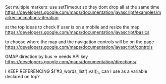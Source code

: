 Set multiple markers: use setTimeout so they dont drop all at the same time
https://developers.google.com/maps/documentation/javascript/examples/marker-animations-iteration

at the top ideas to check if user is on a mobile and resize the map
https://developers.google.com/maps/documentation/javascript/basics

to choose where the map and the navigation controls will be on the page
https://developers.google.com/maps/documentation/javascript/controls


GMAP direction by bus => needs API key
https://developers.google.com/maps/documentation/directions/


I KEEP REFERENCING $('#3_words_list').val();, can I use as a variable declared on top?